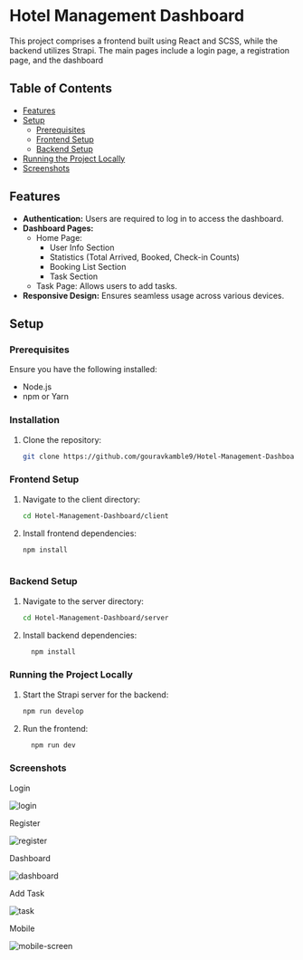 # Hotel Management Dashboard

This project comprises a frontend built using React and SCSS, while the backend utilizes Strapi. The main pages include a login page, a registration page, and the dashboard


## Table of Contents

- [Features](#features)
- [Setup](#setup)
  - [Prerequisites](#prerequisites)
  - [Frontend Setup](#frontend-setup)
  - [Backend Setup](#backend-setup)
- [Running the Project Locally](#running-the-project-locally)
- [Screenshots](#screenshots)

## Features

- **Authentication:** Users are required to log in to access the dashboard.
- **Dashboard Pages:**
  - Home Page:
    - User Info Section
    - Statistics (Total Arrived, Booked, Check-in Counts)
    - Booking List Section
    - Task Section
  - Task Page: Allows users to add tasks.
- **Responsive Design:** Ensures seamless usage across various devices.

## Setup

### Prerequisites

Ensure you have the following installed:

- Node.js
- npm or Yarn

### Installation
1. Clone the repository:

   ```bash
   git clone https://github.com/gouravkamble9/Hotel-Management-Dashboard.git
   
### Frontend Setup
1. Navigate to the client directory:
   
   ```bash
   cd Hotel-Management-Dashboard/client
   
3. Install frontend dependencies:

   ```bash
   npm install
  

### Backend Setup
1. Navigate to the server directory:

   ```bash
   cd Hotel-Management-Dashboard/server
   
3. Install backend dependencies:

   ```bash
     npm install

### Running the Project Locally
1. Start the Strapi server for the backend:

   ```bash
   npm run develop
   
3. Run the frontend:

   ```bash
     npm run dev
### Screenshots

Login

![login](https://github.com/gouravkamble9/Hotel-Management-Dashboard/assets/61933116/d79e8ffa-2eb1-4345-9317-8af00bd1e3bd)

Register

![register](https://github.com/gouravkamble9/Hotel-Management-Dashboard/assets/61933116/ac6d9e4f-bbf3-4859-8b01-33562ab635db)

Dashboard

![dashboard](https://github.com/gouravkamble9/Hotel-Management-Dashboard/assets/61933116/7daf0aab-d3c6-4605-b61e-8ab05fcb8a35)

Add Task

![task](https://github.com/gouravkamble9/Hotel-Management-Dashboard/assets/61933116/63598eb4-2e5d-453b-8201-184574538ed3)

Mobile

![mobile-screen](https://github.com/gouravkamble9/Hotel-Management-Dashboard/assets/61933116/e646fbbe-c064-43eb-8e00-ba0173ede0ea)


